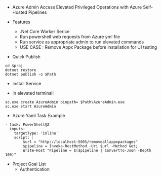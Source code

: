 * Azure Admin
Access Elevated Privileged Operations with Azure Self-Hosted Pipelines

* Features
	* .Net Core Worker Serice
	* Run powershell web requests from Azure yml file
	* Run service as appropriate admin to run elevated commands
    * USE CASE : Remove Appx Package before installation for UI testing

* Quick Publish

```
cd $proj
dotnet restore
dotnet publish -o $Path
```

* Install Service

- In elevated terminal!

```
sc.exe create AzureAdmin binpath= $Path\AzureAdmin.exe
sc.exe start AzureAdmin
```

* Azure Yaml Task Example 

```
- task: PowerShell@2
  inputs:
    targetType: 'inline'
    script: |  
        $url = "http://localhost:5005/removeallappxpackages"
        $pipeline = Invoke-RestMethod -Uri $url -Method Get;
        Write-Host "Pipeline = $($pipeline | ConvertTo-Json -Depth 100)"
```

* Project Goal List 
    * Authentication